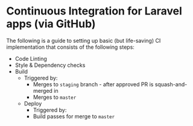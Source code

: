 # Continuous Integration for Laravel apps (via GitHub)
The following is a guide to setting up basic (but life-saving) CI implementation that consists of the following steps:

- Code Linting
- Style & Dependency checks
- Build
  - Triggered by:
    - Merges to `staging` branch - after approved PR is squash-and-merged in
    - Merges to `master`
  - Deploy
    - Triggered by:
    - Build passes for merge to `master`
